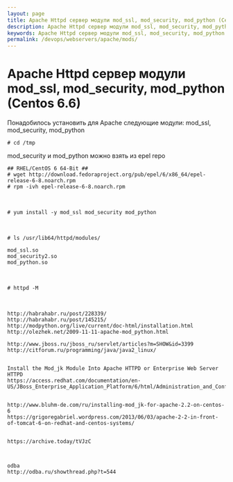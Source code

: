 ```yaml
---
layout: page
title: Apache Httpd сервер модули mod_ssl, mod_security, mod_python (Centos 6.6)
description: Apache Httpd сервер модули mod_ssl, mod_security, mod_python (Centos 6.6)
keywords: Apache Httpd сервер модули mod_ssl, mod_security, mod_python (Centos 6.6)
permalink: /devops/webservers/apache/mods/
---
```


# Apache Httpd сервер модули mod_ssl, mod_security, mod_python (Centos 6.6)

Понадобилось установить для Apache следующие модули: mod_ssl, mod_security, mod_python

    # cd /tmp

mod_security и mod_python можно взять из epel repo

    ## RHEL/CentOS 6 64-Bit ##
    # wget http://download.fedoraproject.org/pub/epel/6/x86_64/epel-release-6-8.noarch.rpm
    # rpm -ivh epel-release-6-8.noarch.rpm

<br/>

    # yum install -y mod_ssl mod_security mod_python

<br/>

    # ls /usr/lib64/httpd/modules/

    mod_ssl.so
    mod_security2.so
    mod_python.so

<br/>

    # httpd -M

<br/>

    http://habrahabr.ru/post/228339/
    http://habrahabr.ru/post/145215/
    http://modpython.org/live/current/doc-html/installation.html
    http://olezhek.net/2009-11-11-apache-mod_python.html

    http://www.jboss.ru/jboss_ru/servlet/articles?m=SHOW&id=3399
    http://citforum.ru/programming/java/java2_linux/


    Install the Mod_jk Module Into Apache HTTPD or Enterprise Web Server HTTPD
    https://access.redhat.com/documentation/en-US/JBoss_Enterprise_Application_Platform/6/html/Administration_and_Configuration_Guide/Install_the_Mod_jk_Module_Into_Apache_HTTPD_or_Enterprise_Web_Server_HTTPD1.html


    http://www.bluhm-de.com/ru/installing-mod_jk-for-apache-2.2-on-centos-6
    https://grigoregabriel.wordpress.com/2013/06/03/apache-2-2-in-front-of-tomcat-6-on-redhat-and-centos-systems/


    https://archive.today/tVJzC



    odba
    http://odba.ru/showthread.php?t=544
